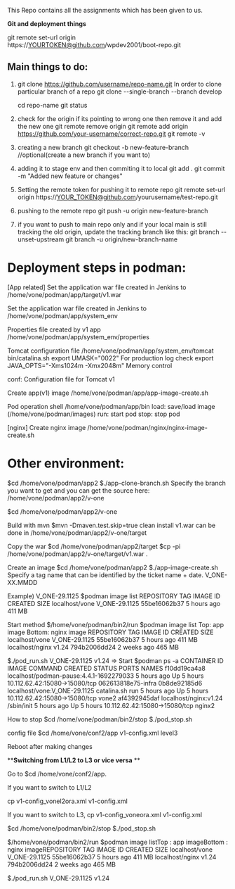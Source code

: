 This Repo contains all the assignments which has been given to us.


**Git and deployment things**

git remote set-url origin https://YOURTOKEN@github.com/wpdev2001/boot-repo.git


Main things to do:
------------------

1. git clone https://github.com/username/repo-name.git
	In order to clone particular branch of a repo
	git clone --single-branch --branch develop <repo-url>

	cd repo-name
	git status

2. check for the origin if its pointing to wrong one then remove it and add the new one
	git remote remove origin
	git remote add origin https://github.com/your-username/correct-repo.git
	git remote -v
3. creating a new branch
	git checkout -b new-feature-branch //optional(create a new branch if you want to)

4. adding it to stage env and then commiting it to local
	git add .
	git commit -m "Added new feature or changes"

5. Setting the remote token for pushing it to remote repo
	git remote set-url origin https://YOUR_TOKEN@github.com/yourusername/test-repo.git

6. pushing to the remote repo
	git push -u origin new-feature-branch
	
7. if you want to push to main repo only and if your local main is still tracking the old origin, update the tracking branch like this:
	git branch --unset-upstream
	git branch -u origin/new-branch-name

Deployment steps in podman:
===========================

[App related]
Set the application war file created in Jenkins to
/home/vone/podman/app/target/v1.war

Set the application war file created in Jenkins to
/home/vone/podman/app/system_env

Properties file created by v1 app
/home/vone/podman/app/system_env/properties

Tomcat configuration file
/home/vone/podman/app/system_env/tomcat
bin/catalina.sh
export UMASK="0022" For production log check
export JAVA_OPTS="-Xms1024m -Xmx2048m" Memory control

conf: Configuration file for Tomcat v1

Create app(v1) image
/home/vone/podman/app/app-image-create.sh

Pod operation shell
/home/vone/podman/app/bin
load: save/load image (/home/vone/podman/images)
run: start pod
stop: stop pod

[nginx]
Create nginx image
/home/vone/podman/nginx/nginx-image-create.sh

Other environment:
===================

$cd /home/vone/podman/app2
$./app-clone-branch.sh
Specify the branch you want to get and you can get the source here:
/home/vone/podman/app2/v-one

$cd /home/vone/podman/app2/v-one

Build with mvn
$mvn -Dmaven.test.skip=true clean install
v1.war can be done
in /home/vone/podman/app2/v-one/target

Copy the war
$cd /home/vone/podman/app2/target
$cp -pi /home/vone/podman/app2/v-one/target/v1.war .

Create an image
$cd /home/vone/podman/app2
$./app-image-create.sh
Specify a tag name that can be identified by the ticket name + date.
V_ONE-XX.MMDD

Example) V_ONE-29.1125
$podman image list
REPOSITORY TAG IMAGE ID CREATED SIZE
localhost/vone V_ONE-29.1125 55be16062b37 5 hours ago 411 MB

Start method
$/home/vone/podman/bin2/run
$podman image list
Top: app image
Bottom: nginx image
REPOSITORY TAG IMAGE ID CREATED SIZE
localhost/vone V_ONE-29.1125 55be16062b37 5 hours ago 411 MB
localhost/nginx v1.24 794b2006dd24 2 weeks ago 465 MB

$./pod_run.sh
V_ONE-29.1125
v1.24
=>
Start
$podman ps -a
CONTAINER ID IMAGE COMMAND CREATED STATUS PORTS NAMES
f10dd19ca4a8 localhost/podman-pause:4.4.1-1692279033 5 hours ago Up 5 hours 10.112.62.42:15080->15080/tcp 062613818e75-infra
0b8de92185d6 localhost/vone:V_ONE-29.1125 catalina.sh run 5 hours ago Up 5 hours 10.112.62.42:15080->15080/tcp vone2
af4392945daf localhost/nginx:v1.24 /sbin/init 5 hours ago Up 5 hours 10.112.62.42:15080->15080/tcp nginx2

How to stop
$cd /home/vone/podman/bin2/stop
$./pod_stop.sh

config file
$cd /home/vone/conf2/app
v1-config.xml
level3


Reboot after making changes

****Switching from L1/L2 to L3 or vice versa** **

Go to $cd /home/vone/conf2/app.

If you want to switch to L1/L2

cp v1-config_vonel2ora.xml v1-config.xml

If you want to switch to L3,
cp v1-config_voneora.xml v1-config.xml

$cd /home/vone/podman/bin2/stop
$./pod_stop.sh

$/home/vone/podman/bin2/run
$podman image listTop
: app imageBottom
: nginx imageREPOSITORY
TAG IMAGE ID CREATED SIZE
localhost/vone V_ONE-29.1125 55be16062b37 5 hours ago 411 MB
localhost/nginx v1.24 794b2006dd24 2 weeks ago 465 MB

$./pod_run.sh
V_ONE-29.1125
v1.24
